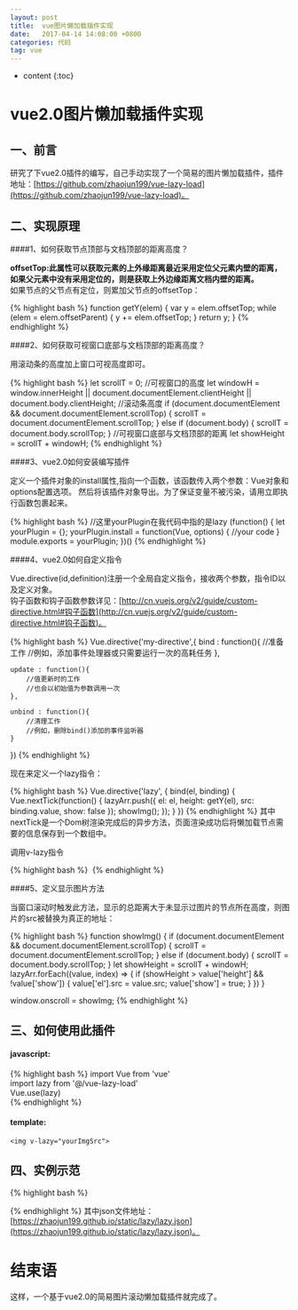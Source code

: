 ```yaml
---
layout: post
title:  vue图片懒加载插件实现
date:   2017-04-14 14:08:00 +0800
categories: 代码
tag: vue
---
```


* content
{:toc}

vue2.0图片懒加载插件实现
====================================

一、前言
------------------------------------
研究了下vue2.0插件的编写，自己手动实现了一个简易的图片懒加载插件，插件地址：[https://github.com/zhaojun199/vue-lazy-load](https://github.com/zhaojun199/vue-lazy-load)。

二、实现原理
------------------------------------
####1、如何获取节点顶部与文档顶部的距离高度？

**offsetTop:此属性可以获取元素的上外缘距离最近采用定位父元素内壁的距离，如果父元素中没有采用定位的，则是获取上外边缘距离文档内壁的距离。**  
如果节点的父节点有定位，则累加父节点的offsetTop：

{% highlight bash %}
function getY(elem) {
    var y = elem.offsetTop;
    while (elem = elem.offsetParent) {
        y += elem.offsetTop;
    }
    return y;
}
{% endhighlight %}

####2、如何获取可视窗口底部与文档顶部的距离高度？

用滚动条的高度加上窗口可视高度即可。

{% highlight bash %}
let scrollT = 0;
//可视窗口的高度
let windowH = window.innerHeight || document.documentElement.clientHeight || document.body.clientHeight; 
//滚动条高度
if (document.documentElement && document.documentElement.scrollTop) {
    scrollT = document.documentElement.scrollTop;
} else if (document.body) {
    scrollT = document.body.scrollTop;
}
//可视窗口底部与文档顶部的距离
let showHeight = scrollT + windowH;
{% endhighlight %}

####3、vue2.0如何安装编写插件

定义一个插件对象的install属性,指向一个函数，该函数传入两个参数：Vue对象和options配置选项。
然后将该插件对象导出。为了保证变量不被污染，请用立即执行函数包裹起来。

{% highlight bash %}
//这里yourPlugin在我代码中指的是lazy
(function() {
    let yourPlugin = {};
    yourPlugin.install = function(Vue, options) {
        //your code
    }
    module.exports = yourPlugin;
})()
{% endhighlight %}

####4、vue2.0如何自定义指令

Vue.directive(id,definition)注册一个全局自定义指令，接收两个参数，指令ID以及定义对象。   
钩子函数和钩子函数参数详见：[http://cn.vuejs.org/v2/guide/custom-directive.html#钩子函数](http://cn.vuejs.org/v2/guide/custom-directive.html#钩子函数)。

{% highlight bash %} 
Vue.directive('my-directive',{
    bind : function(){
        //准备工作
        //例如，添加事件处理器或只需要运行一次的高耗任务
    },

    update : function(){
        //值更新时的工作
        //也会以初始值为参数调用一次
    },

    unbind : function(){
        //清理工作
        //例如，删除bind()添加的事件监听器
    }
})
{% endhighlight %}

现在来定义一个lazy指令：

{% highlight bash %}
Vue.directive('lazy', {
    bind(el, binding) {
        Vue.nextTick(function() {
            lazyArr.push({
                el: el,
                height: getY(el),
                src: binding.value,
                show: false
            });
            showImg();
        });
    }
})
{% endhighlight %}
其中nextTick是一个Dom树渲染完成后的异步方法，页面渲染成功后将懒加载节点需要的信息保存到一个数组中。

调用v-lazy指令

{% highlight bash %}
<img v-lazy="item.icon">
{% endhighlight %}

####5、定义显示图片方法

当窗口滚动时触发此方法，显示的总距离大于未显示过图片的节点所在高度，则图片的src被替换为真正的地址：

{% highlight bash %}
function showImg() {
    if (document.documentElement && document.documentElement.scrollTop) {
        scrollT = document.documentElement.scrollTop;
    } else if (document.body) {
        scrollT = document.body.scrollTop;
    }
    let showHeight = scrollT + windowH;
    lazyArr.forEach((value, index) => {
        if (showHeight > value['height'] && !value['show']) {
            value['el'].src = value.src;
            value['show'] = true;
        }
    })
}

window.onscroll = showImg;
{% endhighlight %}


三、如何使用此插件
------------------------------------
#### javascript:  
{% highlight bash %}
import Vue from 'vue'  
import lazy from '@/vue-lazy-load'  
Vue.use(lazy)  
{% endhighlight %}

#### template:
`<img v-lazy="yourImgSrc">`

四、实例示范
------------------------------------
{% highlight bash %}
<template>
    <div class="wrapper" @click.stop>
        <div class="singer-list">
            <ul class="singer-ul">
                <template v-for="item in cur_list">
                    <li class="singer-li" style="width:100%">
                        <div class="singer-it-top" style="width:100%">
                            <img v-lazy="item.icon">
                        </div>
                        <div class="singer-it-bottom">{{item.title}}</div>
                    </li>
                </template>
            </ul>
        </div>
    </div>
</template>
<script>
import Vue from 'vue'
import lazy from '@/javascript/lazy'
Vue.use(lazy)

export default {
    data() {
            return {
                singer_url: './static/lazy.json',
                cur_list: [],
            }
        },
        created() {
          this.getSingerlist();
        },
        methods: {
            getSingerlist() {
                this.axios.get(this.singer_url).then(res => {
                    if (res.data.data) {
                        this.cur_list = this.cur_list.concat(res.data.data);
                    } else {
                        this.$message({
                            type: 'error',
                            message: res.data.message
                        });
                    }
                })
            }
        }
}
</script>

{% endhighlight %}
其中json文件地址：[https://zhaojun199.github.io/static/lazy/lazy.json](https://zhaojun199.github.io/static/lazy/lazy.json)。

结束语
====================================
这样，一个基于vue2.0的简易图片滚动懒加载插件就完成了。
